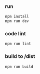 ### run
```bash
npm install
npm run dev
```

### code lint
```bash
npm run lint
```

### build to /dist
```bash
npm run build
```